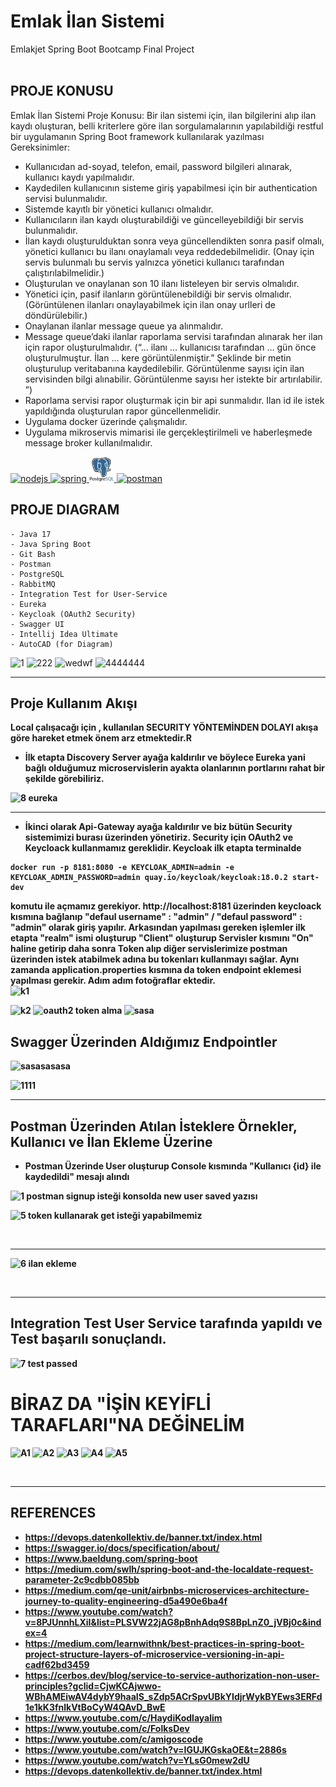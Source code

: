 # Emlak İlan Sistemi
Emlakjet Spring Boot Bootcamp Final Project <br><br>


 ## PROJE KONUSU
 
 Emlak İlan Sistemi
Proje Konusu:
Bir ilan sistemi için, ilan bilgilerini alıp ilan kaydı oluşturan, belli kriterlere göre ilan sorgulamalarının
yapılabildiği restful bir uygulamanın Spring Boot framework kullanılarak yazılması 
Gereksinimler:

- Kullanıcıdan ad-soyad, telefon, email, password bilgileri alınarak, kullanıcı kaydı
yapılmalıdır.
- Kaydedilen kullanıcının sisteme giriş yapabilmesi için bir authentication servisi
bulunmalıdır.
- Sistemde kayıtlı bir yönetici kullanıcı olmalıdır.
- Kullanıcıların ilan kaydı oluşturabildiği ve güncelleyebildiği bir servis bulunmalıdır.
- İlan kaydı oluşturulduktan sonra veya güncellendikten sonra pasif olmalı, yönetici
kullanıcı bu ilanı onaylamalı veya reddedebilmelidir. (Onay için servis bulunmalı bu
servis yalnızca yönetici kullanıcı tarafından çalıştırılabilmelidir.)
- Oluşturulan ve onaylanan son 10 ilanı listeleyen bir servis olmalıdır.
- Yönetici için, pasif ilanların görüntülenebildiği bir servis olmalıdır. (Görüntülenen
ilanları onaylayabilmek için ilan onay urlleri de döndürülebilir.)
- Onaylanan ilanlar message queue ya alınmalıdır.
- Message queue’daki ilanlar raporlama servisi tarafından alınarak her ilan için rapor
oluşturulmalıdır. (“... ilanı … kullanıcısı tarafından … gün önce oluşturulmuştur. İlan
… kere görüntülenmiştir.” Şeklinde bir metin oluşturulup veritabanına kaydedilebilir.
Görüntülenme sayısı için ilan servisinden bilgi alınabilir. Görüntülenme sayısı her
istekte bir artırılabilir. ”)
- Raporlama servisi rapor oluşturmak için bir api sunmalıdır. Ilan id ile istek
yapıldığında oluşturulan rapor güncellenmelidir.
- Uygulama docker üzerinde çalışmalıdır.
- Uygulama mikroservis mimarisi ile gerçekleştirilmeli ve haberleşmede message broker
kullanılmalıdır. <br>


 <a href="https://dev.java/" rel="nofollow"> <img src="https://camo.githubusercontent.com/4516a1dca56d6cc15e4102e39acf0c139cc69f220d05b9136af0dfece96a3dfd/68747470733a2f2f75706c6f61642e77696b696d656469612e6f72672f77696b6970656469612f74722f322f32652f4a6176615f4c6f676f2e737667" alt="nodejs" width="40" height="40" data-canonical-src="https://upload.wikimedia.org/wikipedia/tr/2/2e/Java_Logo.svg" style="max-width: 100%;"> </a> <a href="https://spring.io/" rel="nofollow"> <img src="https://camo.githubusercontent.com/4545b55c7771bbd175235c80b518dcbbf2f6ee0b984a51ad9363cba8cb70e67c/68747470733a2f2f7777772e766563746f726c6f676f2e7a6f6e652f6c6f676f732f737072696e67696f2f737072696e67696f2d69636f6e2e737667" alt="spring" width="40" height="40" data-canonical-src="https://www.vectorlogo.zone/logos/springio/springio-icon.svg" style="max-width: 100%;"> </a> <a href="https://www.postgresql.org" rel="nofollow"> <img src="https://raw.githubusercontent.com/devicons/devicon/master/icons/postgresql/postgresql-original-wordmark.svg" alt="postgresql" width="40" height="40" style="max-width: 100%;"> </a> <a href="https://postman.com" rel="nofollow"> <img src="https://camo.githubusercontent.com/93b32389bf746009ca2370de7fe06c3b5146f4c99d99df65994f9ced0ba41685/68747470733a2f2f7777772e766563746f726c6f676f2e7a6f6e652f6c6f676f732f676574706f73746d616e2f676574706f73746d616e2d69636f6e2e737667" alt="postman" width="40" height="40" data-canonical-src="https://www.vectorlogo.zone/logos/getpostman/getpostman-icon.svg" style="max-width: 100%;"> </a>

 
  ## PROJE DIAGRAM
  
  ```
  - Java 17
  - Java Spring Boot
  - Git Bash
  - Postman
  - PostgreSQL
  - RabbitMQ
  - Integration Test for User-Service
  - Eureka
  - Keycloak (OAuth2 Security)
  - Swagger UI 
  - Intellij Idea Ultimate
  - AutoCAD (for Diagram)
 
  ```

 
 ![1](https://user-images.githubusercontent.com/96151920/179437421-333c13ee-64fb-4360-9a15-262254cfc81a.JPG)
 ![222](https://user-images.githubusercontent.com/96151920/179439034-13246b18-0fab-43ef-90dc-4c8b8f920db6.JPG)
![wedwf](https://user-images.githubusercontent.com/96151920/179439066-3ebeb2d6-decf-47d3-a8f6-9c7aac879d67.JPG)
![4444444](https://user-images.githubusercontent.com/96151920/179439143-14d572b6-e349-421b-b9c4-a2676c23bcd7.JPG)

<hr>
 
 ## Proje Kullanım Akışı <br>
 <b>Local çalışacağı için , kullanılan SECURITY YÖNTEMİNDEN DOLAYI akışa göre hareket etmek önem arz etmektedir.R<b>
 * İlk etapta Discovery Server ayağa kaldırılır ve böylece Eureka yani bağlı olduğumuz microservislerin ayakta olanlarının portlarını rahat bir şekilde görebiliriz.
 
 
 ![8 eureka](https://user-images.githubusercontent.com/96151920/179439843-07eea857-1c5a-44fe-8846-4dda2d9aa125.JPG)

 <hr>
 
 * İkinci olarak Api-Gateway ayağa kaldırılır ve biz bütün Security sistemimizi burası üzerinden yönetiriz. Security için OAuth2 ve Keycloack kullanmamız gereklidir. Keycloak ilk etapta terminalde 
 ```
 docker run -p 8181:8080 -e KEYCLOAK_ADMIN=admin -e KEYCLOAK_ADMIN_PASSWORD=admin quay.io/keycloak/keycloak:18.0.2 start-dev
 ```
 komutu ile açmamız gerekiyor. http://localhost:8181 üzerinden keycloack kısmına bağlanıp "defaul username" : "admin" / "defaul password" : "admin" olarak giriş yapılır. Arkasından yapılması gereken işlemler ilk etapta "realm" ismi oluşturup "Client" oluşturup Servisler kısmını "On" haline getirip daha sonra Token alıp diğer servislerimize postman üzerinden istek atabilmek adına bu tokenları kullanmayı sağlar. Aynı zamanda application.properties kısmına da token endpoint eklemesi yapılması gerekir. Adım adım fotoğraflar ektedir. <br>
 ![k1](https://user-images.githubusercontent.com/96151920/179440484-5942970f-ca44-49eb-88fa-5fbb99ad643e.JPG)

 ![k2](https://user-images.githubusercontent.com/96151920/179440498-c0975d92-1a5a-4f4a-9624-598e267f6715.JPG)
![oauth2 token alma](https://user-images.githubusercontent.com/96151920/179440604-1813eb68-aabb-4b91-a12b-cfe23ec9ea47.JPG)
![sasa](https://user-images.githubusercontent.com/96151920/179440632-7d5752ca-ef03-47de-a253-512920cf7841.JPG)


## Swagger Üzerinden Aldığımız Endpointler 

![sasasasasa](https://user-images.githubusercontent.com/96151920/179439630-acee63d0-e97f-45ae-b299-b059c30604bc.JPG)


![1111](https://user-images.githubusercontent.com/96151920/179439639-d9489e34-77cd-4117-a6f7-c8dccc623c90.JPG)



<hr>

## Postman Üzerinden Atılan İsteklere Örnekler, Kullanıcı ve İlan Ekleme Üzerine 

* Postman Üzerinde User oluşturup Console kısmında "Kullanıcı {id} ile kaydedildi" mesajı alındı

![1 postman signup isteği konsolda new user saved yazısı](https://user-images.githubusercontent.com/96151920/179439363-29a00977-ae84-4d4a-ba9c-93ec534523db.JPG)


![5 token kullanarak get isteği yapabilmemiz](https://user-images.githubusercontent.com/96151920/179439457-0360371c-d8e2-43fd-8787-69094deafa80.JPG)

<br><hr>


![6 ilan ekleme](https://user-images.githubusercontent.com/96151920/179439524-1fe89941-1cff-4706-bed8-7e2fccf8afae.JPG)


<br><hr>
 
 ## Integration Test User Service tarafında yapıldı ve Test başarılı sonuçlandı. 
 ![7 test passed](https://user-images.githubusercontent.com/96151920/179447217-522c72b5-6af4-45ec-a8ea-7225aea22663.JPG)


# BİRAZ DA "İŞİN KEYİFLİ TARAFLARI"NA DEĞİNELİM 


![A1](https://user-images.githubusercontent.com/96151920/179442406-8b28c5ca-7714-4044-afe9-0a0dfcd8c447.JPG)
![A2](https://user-images.githubusercontent.com/96151920/179442460-8a4f9a3b-8263-4790-bd8d-0205e554af21.JPG)
![A3](https://user-images.githubusercontent.com/96151920/179442482-0b88cb46-5c42-4f5f-89e4-a3590c0ad09f.JPG)
![A4](https://user-images.githubusercontent.com/96151920/179442528-3b4505ac-1d49-414f-9004-67870e738950.JPG)
![A5](https://user-images.githubusercontent.com/96151920/179442548-0447e59b-f54a-41b2-818b-379129a5da9d.JPG)

<br><hr>

## REFERENCES

* https://devops.datenkollektiv.de/banner.txt/index.html
* https://swagger.io/docs/specification/about/
* https://www.baeldung.com/spring-boot
* https://medium.com/swlh/spring-boot-and-the-localdate-request-parameter-2c9cdbb085bb
* https://medium.com/qe-unit/airbnbs-microservices-architecture-journey-to-quality-engineering-d5a490e6ba4f
* https://www.youtube.com/watch?v=8PJUnnhLXiI&list=PLSVW22jAG8pBnhAdq9S8BpLnZ0_jVBj0c&index=4
* https://medium.com/learnwithnk/best-practices-in-spring-boot-project-structure-layers-of-microservice-versioning-in-api-cadf62bd3459
* https://cerbos.dev/blog/service-to-service-authorization-non-user-principles?gclid=CjwKCAjwwo-WBhAMEiwAV4dybY9haaIS_sZdp5ACrSpvUBkYIdjrWykBYEws3ERFd1e1kK3fnlkVtBoCyW4QAvD_BwE
* https://www.youtube.com/c/HaydiKodlayalim
* https://www.youtube.com/c/FolksDev
* https://www.youtube.com/c/amigoscode
* https://www.youtube.com/watch?v=IGUJKGskaOE&t=2886s
* https://www.youtube.com/watch?v=YLsG0mew2dU
* https://devops.datenkollektiv.de/banner.txt/index.html



